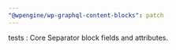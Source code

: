 ```yaml
---
"@wpengine/wp-graphql-content-blocks": patch
---
```


tests : Core Separator block fields and attributes.
